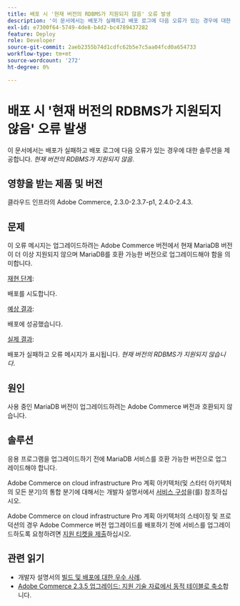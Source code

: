 ```yaml
---
title: 배포 시 '현재 버전의 RDBMS가 지원되지 않음' 오류 발생
description: '이 문서에서는 배포가 실패하고 배포 로그에 다음 오류가 있는 경우에 대한 솔루션을 제공합니다. *현재 버전의 RDBMS는 지원되지 않음*.'
exl-id: e7300f64-5749-4de8-b4d2-bc4789437282
feature: Deploy
role: Developer
source-git-commit: 2aeb2355b74d1cdfc62b5e7c5aa04fcd0a654733
workflow-type: tm+mt
source-wordcount: '272'
ht-degree: 0%

---
```


# 배포 시 &#39;현재 버전의 RDBMS가 지원되지 않음&#39; 오류 발생

이 문서에서는 배포가 실패하고 배포 로그에 다음 오류가 있는 경우에 대한 솔루션을 제공합니다. *현재 버전의 RDBMS가 지원되지 않음*.

## 영향을 받는 제품 및 버전

클라우드 인프라의 Adobe Commerce, 2.3.0-2.3.7-p1, 2.4.0-2.4.3.

## 문제

이 오류 메시지는 업그레이드하려는 Adobe Commerce 버전에서 현재 MariaDB 버전이 더 이상 지원되지 않으며 MariaDB를 호환 가능한 버전으로 업그레이드해야 함을 의미합니다.


<u>재현 단계</u>:

배포를 시도합니다.

<u>예상 결과</u>:

배포에 성공했습니다.

<u>실제 결과</u>:

배포가 실패하고 오류 메시지가 표시됩니다. *현재 버전의 RDBMS가 지원되지 않습니다*.

## 원인

사용 중인 MariaDB 버전이 업그레이드하려는 Adobe Commerce 버전과 호환되지 않습니다.

## 솔루션

응용 프로그램을 업그레이드하기 전에 MariaDB 서비스를 호환 가능한 버전으로 업그레이드해야 합니다.


Adobe Commerce on cloud infrastructure Pro 계획 아키텍처(및 스타터 아키텍처의 모든 분기)의 통합 분기에 대해서는 개발자 설명서에서 [서비스 구성](https://experienceleague.adobe.com/en/docs/commerce-cloud-service/user-guide/configure/service/services-yaml)을(를) 참조하십시오.

Adobe Commerce on cloud infrastructure Pro 계획 아키텍처의 스테이징 및 프로덕션의 경우 Adobe Commerce 버전 업그레이드를 배포하기 전에 서비스를 업그레이드하도록 요청하려면 [지원 티켓을 제출](/help/help-center-guide/help-center/magento-help-center-user-guide.md#submit-ticket)하십시오.


## 관련 읽기

* 개발자 설명서의 [빌드 및 배포에 대한 우수 사례](https://experienceleague.adobe.com/en/docs/commerce-cloud-service/user-guide/develop/deploy/best-practices#best-practices).
* [Adobe Commerce 2.3.5 업그레이드: 지원 기술 자료에서 동적 테이블로 축소](https://experienceleague.adobe.com/docs/commerce-operations/implementation-playbook/best-practices/maintenance/commerce-235-upgrade-prerequisites-mariadb.html)합니다.
